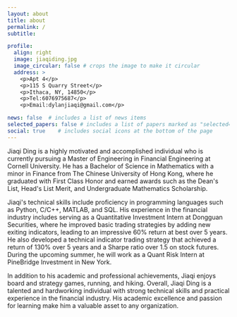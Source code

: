 ```yaml
---
layout: about
title: about
permalink: /
subtitle:

profile:
  align: right 
  image: jiaqiding.jpg
  image_circular: false # crops the image to make it circular
  address: >
    <p>Apt 4</p>
    <p>115 S Quarry Street</p>
    <p>Ithaca, NY, 14850</p>
    <p>Tel:6076975687</p>
    <p>Email:dylanjiaqi@gmail.com</p>

news: false  # includes a list of news items
selected_papers: false # includes a list of papers marked as "selected={true}"
social: true    # includes social icons at the bottom of the page
---
```


Jiaqi Ding is a highly motivated and accomplished individual who is currently pursuing a Master of Engineering in Financial Engineering at Cornell University. He has a Bachelor of Science in Mathematics with a minor in Finance from The Chinese University of Hong Kong, where he graduated with First Class Honor and earned awards such as the Dean's List, Head's List Merit, and Undergraduate Mathematics Scholarship.

Jiaqi's technical skills include proficiency in programming languages such as Python, C/C++, MATLAB, and SQL. His experience in the financial industry includes serving as a Quantitative Investment Intern at Dongguan Securities, where he improved basic trading strategies by adding new exiting indicators, leading to an impressive 60% return at best over 5 years. He also developed a technical indicator trading strategy that achieved a return of 130% over 5 years and a Sharpe ratio over 1.5 on stock futures. During the upcoming summer, he will work as a Quant Risk Intern at PineBridge Investment in New York.

In addition to his academic and professional achievements, Jiaqi enjoys board and strategy games, running, and hiking. Overall, Jiaqi Ding is a talented and hardworking individual with strong technical skills and practical experience in the financial industry. His academic excellence and passion for learning make him a valuable asset to any organization.